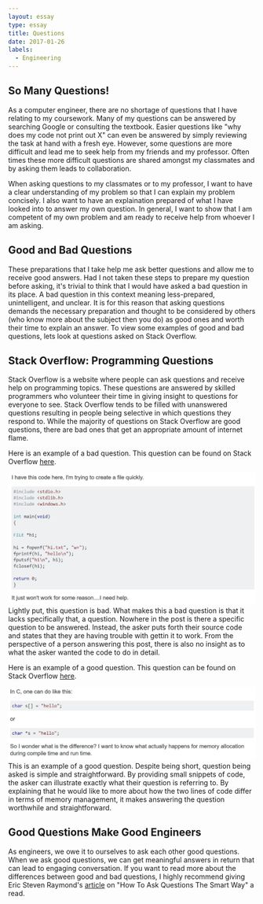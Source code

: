```yaml
---
layout: essay
type: essay
title: Questions
date: 2017-01-26
labels:
  - Engineering
---
```


## So Many Questions!
As a computer engineer, there are no shortage of questions that I have relating to my coursework.  Many of my questions can be answered by searching Google or consulting the textbook.  Easier questions like "why does my code not print out X" can even be answered by simply reviewing the task at hand with a fresh eye.  However, some questions are more difficult and lead me to seek help from my friends and my professor.  Often times these more difficult questions are shared amongst my classmates and by asking them leads to collaboration.

When asking questions to my classmates or to my professor, I want to have a clear understanding of my problem so that I can explain my problem concisely.  I also want to have an explaination prepared of what I have looked into to answer my own question.  In general, I want to show that I am competent of my own problem and am ready to receive help from whoever I am asking.

## Good and Bad Questions
These preparations that I take help me ask better questions and allow me to receive good answers.  Had I not taken these steps to prepare my question before asking, it's trivial to think that I would have asked a bad question in its place.  A bad question in this context meaning less-prepared, unintelligent, and unclear.  It is for this reason that asking questions demands the necessary preparation and thought to be considered by others (who know more about the subject then you do) as good ones and worth their time to explain an answer.  To view some examples of good and bad questions, lets look at questions asked on Stack Overflow.

## Stack Overflow: Programming Questions
Stack Overflow is a website where people can ask questions and receive help on programming topics.  These questions are answered by skilled programmers who volunteer their time in giving insight to questions for everyone to see.  Stack Overflow tends to be filled with unanswered questions resulting in people being selective in which questions they respond to.  While the majority of questions on Stack Overflow are good questions, there are bad ones that get an appropriate amount of internet flame.

Here is an example of a bad question.  This question can be found on Stack Overflow [here](http://stackoverflow.com/questions/41753315/how-to-create-a-file-in-c).
<div class="ui large rounded images">
  <img class="ui image" src="../images/bad_question.JPG">
</div>
Lightly put, this question is bad.  What makes this a bad question is that it lacks specifically that, a question.  Nowhere in the post is there a specific question to be answered.  Instead, the asker puts forth their source code and states that they are having trouble with gettin it to work.  From the perspective of a person answering this post, there is also no insight as to what the asker wanted the code to do in detail.

Here is an example of a good question.   This question can be found on Stack Overflow [here](http://stackoverflow.com/questions/1704407/what-is-the-difference-between-char-s-and-char-s-in-c).
<div class="ui large rounded images">
  <img class="ui image" src="../images/good_question.JPG">
</div>
This is an example of a good question.  Despite being short, question being asked is simple and straightforward.  By providing small snippets of code, the asker can illustrate exactly what their question is referring to.  By explaining that he would like to more about how the two lines of code differ in terms of memory management, it makes answering the question worthwhile and straightforward.

## Good Questions Make Good Engineers
As engineers, we owe it to ourselves to ask each other good questions.  When we ask good questions, we can get meaningful answers in return that can lead to engaging conversation.  If you want to read more about the differences between good and bad questions, I highly recommend giving Eric Steven Raymond's [article](http://www.catb.org/esr/faqs/smart-questions.html#explicit) on "How To Ask Questions The Smart Way" a read.
